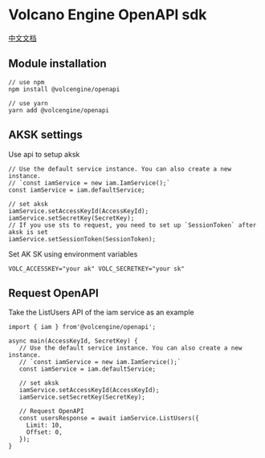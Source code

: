 # Volcano Engine OpenAPI sdk
[中文文档](./README_zh.md)
## Module installation
```
// use npm
npm install @volcengine/openapi

// use yarn
yarn add @volcengine/openapi
```
## AKSK settings
Use api to setup aksk
```
// Use the default service instance. You can also create a new instance.
// `const iamService = new iam.IamService();`
const iamService = iam.defaultService;

// set aksk
iamService.setAccessKeyId(AccessKeyId);
iamService.setSecretKey(SecretKey);
// If you use sts to request, you need to set up `SessionToken` after aksk is set
iamService.setSessionToken(SessionToken);
```

Set AK SK using environment variables
```
VOLC_ACCESSKEY="your ak" VOLC_SECRETKEY="your sk"
```

## Request OpenAPI
Take the ListUsers API of the iam service as an example
```
import { iam } from'@volcengine/openapi';

async main(AccessKeyId, SecretKey) {
   // Use the default service instance. You can also create a new instance.
   // `const iamService = new iam.IamService();`
   const iamService = iam.defaultService;

   // set aksk
   iamService.setAccessKeyId(AccessKeyId);
   iamService.setSecretKey(SecretKey);
  
   // Request OpenAPI
   const usersResponse = await iamService.ListUsers({
     Limit: 10,
     Offset: 0,
   });
}
```